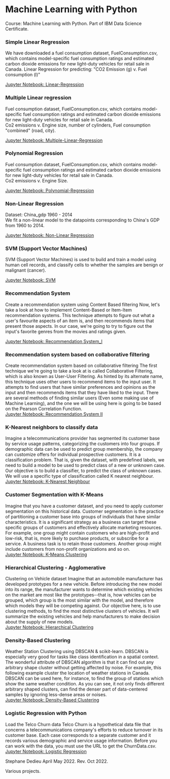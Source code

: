 # Machine Learning with Python

Course: Machine Learning with Python.
Part of IBM Data Science Certificate. 

### Simple Linear Regression

We have downloaded a fuel consumption dataset, FuelConsumption.csv, which contains model-specific fuel consumption ratings and estimated carbon dioxide emissions for new light-duty vehicles for retail sale in Canada.
Linear Regression for predicting: "CO2 Emission (g) v. Fuel consumption (l)" <br>

[Jupyter Notebook: Linear-Regression](ML0101EN-Reg-Simple-Linear-Regression-Co2_V3.ipynb)


### Multiple Linear regression 

Fuel consumption dataset, FuelConsumption.csv, which contains model-specific fuel consumption ratings and estimated carbon dioxide emissions for new light-duty vehicles for retail sale in Canada. <br>
Co2 emissions v. Engine size, number of cylinders, Fuel consumption "combined" (road, city). <br>  

[Jupyter Notebook: Multiple-Linear-Regression](ML0101EN-Reg-Mulitple-Linear-Regression-Co2-v4.ipynb)



### Polynomial Regression 

Fuel consumption dataset, FuelConsumption.csv, which contains model-specific fuel consumption ratings and estimated carbon dioxide emissions for new light-duty vehicles for retail sale in Canada. <br>
Co2 emissions v. Engine Size.  

[Jupyter Notebook: Polynomial-Regression](ML0101EN-Reg-Polynomial-Regression-Co2-V2.ipynb)


### Non-Linear Regression 
Dataset: China_gdp 1960 - 2014  <br>
We fit a non-linear model to the datapoints corresponding to China's GDP from 1960 to 2014.

[Jupyter Notebook: Non-Linear Regression](ML0101EN-Reg-NoneLinearRegression-V3.ipynb)



### SVM (Support Vector Machines)

SVM (Support Vector Machines) is used to build and train a model using human cell records, and classify cells to whether the samples are benign or malignant (cancer).


[Jupyter Notebook: SVM](ML0101EN-Classification-SVM-cancer-V2.ipynb)


### Recommendation System 
Create a recommendation system using Content Based filtering 
Now, let's take a look at how to implement Content-Based or Item-Item recommendation systems. This technique attempts to figure out what a user's favourite aspects of an item is, and then recommends items that present those aspects. In our case, we're going to try to figure out the input's favorite genres from the movies and ratings given. <br>

[Jupyter Notebook: Recommendation System_I](ML0101EN-RecommendationSystem_Content-Based-Filtering-movies-V2.ipynb)

###  Recommendation system based on collaborative filtering
Create recommendation system based on collaborative filtering
The first technique we're going to take a look at is called Collaborative Filtering, which is also known as User-User Filtering. As hinted by its alternate name, this technique uses other users to recommend items to the input user. It attempts to find users that have similar preferences and opinions as the input and then recommends items that they have liked to the input. There are several methods of finding similar users (Even some making use of Machine Learning), and the one we will be using here is going to be based on the Pearson Correlation Function. <br>
[Jupyter Notebook: Recommendation System II](ML0101EN-RecommendationSystem-Collaborative-Filtering-movies-V2.ipynb)



###  K-Nearest neighbors to classify data
Imagine a telecommunications provider has segmented its customer base by service usage patterns, categorizing the customers into four groups. If demographic data can be used to predict group membership, the company can customize offers for individual prospective customers. It is a classification problem. That is, given the dataset, with predefined labels, we need to build a model to be used to predict class of a new or unknown case.
Our objective is to build a classifier, to predict the class of unknown cases. We will use a specific type of classification called K nearest neighbour.<br>
[Jupyter Notebook: K-Nearest Neighbour](ML0101EN-K-Nearest-Neighbors-Classification_Telecom_Customer_Category-V2.ipynb)


###  Customer Segmentation with K-Means
Imagine that you have a customer dataset, and you need to apply customer segmentation on this historical data. Customer segmentation is the practice of partitioning a customer base into groups of individuals that have similar characteristics. It is a significant strategy as a business can target these specific groups of customers and effectively allocate marketing resources. For example, one group might contain customers who are high-profit and low-risk, that is, more likely to purchase products, or subscribe for a service. A business task is to retain those customers. Another group might include customers from non-profit organizations and so on.<br>
[Jupyter Notebook: K-Means Clustering](ML0101EN-K-Means-Clustering-Customer-Segmentation-V2.ipynb)

###  Hierarchical Clustering - Agglomerative

Clustering on Vehicle dataset
Imagine that an automobile manufacturer has developed prototypes for a new vehicle. Before introducing the new model into its range, the manufacturer wants to determine which existing vehicles on the market are most like the prototypes--that is, how vehicles can be grouped, which group is the most similar with the model, and therefore which models they will be competing against.
Our objective here, is to use clustering methods, to find the most distinctive clusters of vehicles. It will summarize the existing vehicles and help manufacturers to make decision about the supply of new models. <br>
[Jupyter Notebook: Hierarchical Clustering](ML0101EN-Hierarchical-Clustering-Cars-V2.ipynb)

###  Density-Based Clustering

Weather Station Clustering using DBSCAN & scikit-learn.
DBSCAN is especially very good for tasks like class identification in a spatial context. The wonderful attribute of DBSCAN algorithm is that it can find out any arbitrary shape cluster without getting affected by noise. For example, this following example cluster the location of weather stations in Canada. DBSCAN can be used here, for instance, to find the group of stations which show the same weather condition. As you can see, it not only finds different arbitrary shaped clusters, can find the denser part of data-centered samples by ignoring less-dense areas or noises.<br>
[Jupyter Notebook: Density-Based Clustering](ML0101EN-Density-Based-Clustering-Weather-V2.ipynb)


###  Logistic Regression with Python

Load the Telco Churn data
Telco Churn is a hypothetical data file that concerns a telecommunications company's efforts to reduce turnover in its customer base. Each case corresponds to a separate customer and it records various demographic and service usage information. Before you can work with the data, you must use the URL to get the ChurnData.csv.<br>
[Jupyter Notebook: Logistic Regression](ML0101EN-Classification-Logistic-Regression-Customer_Churn_V4.ipynb)



Stephane Dedieu April May 2022.
Rev. Oct 2022. 

Various projects.  


